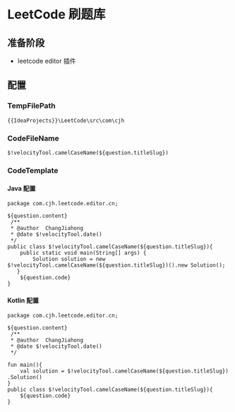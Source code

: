 # LeetCode 刷题库

## 准备阶段

- leetcode editor 插件

## 配置

### **TempFilePath** 

```{{IdeaProjects}}\LeetCode\src\com\cjh```

### **CodeFileName** 
```$!velocityTool.camelCaseName(${question.titleSlug})```

### **CodeTemplate** 

#### Java 配置

```access transformers
package com.cjh.leetcode.editor.cn;

${question.content}
 /**
 * @author  ChangJiahong
 * @date $!velocityTool.date()
 */
public class $!velocityTool.camelCaseName(${question.titleSlug}){
    public static void main(String[] args) {
        Solution solution = new $!velocityTool.camelCaseName(${question.titleSlug})().new Solution();
   }
    ${question.code}
}
```

#### Kotlin 配置

```access transformers
package com.cjh.leetcode.editor.cn;

${question.content}
 /**
 * @author  ChangJiahong
 * @date $!velocityTool.date()
 */

fun main(){
    val solution = $!velocityTool.camelCaseName(${question.titleSlug}) .Solution()
}
public class $!velocityTool.camelCaseName(${question.titleSlug}){
    ${question.code}
}
```